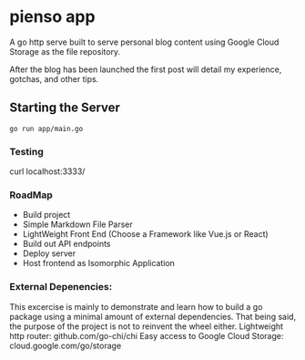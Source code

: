 # pienso app

A go http serve built to serve personal blog content using Google Cloud Storage as the file repository.

After the blog has been launched the first post will detail my experience, gotchas, and other tips.

## Starting the Server

`go run app/main.go`

### Testing
curl localhost:3333/

### RoadMap
- Build project
- Simple Markdown File Parser
- LightWeight Front End (Choose a Framework like Vue.js or React) 
- Build out API endpoints
- Deploy server
- Host frontend as Isomorphic Application

### External Depenencies:
This excercise is mainly to demonstrate and learn how to build a go package using a minimal amount
of external dependencies. That being said, the purpose of the project is not to reinvent the wheel either.
Lightweight http router: github.com/go-chi/chi
Easy access to Google Cloud Storage: cloud.google.com/go/storage